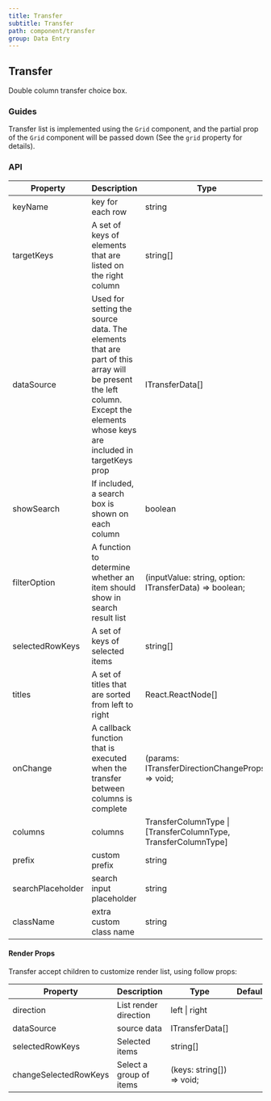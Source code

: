 ```yaml
---
title: Transfer
subtitle: Transfer
path: component/transfer
group: Data Entry
---
```


## Transfer

Double column transfer choice box.

### Guides

Transfer list is implemented using the `Grid` component, and the partial prop of the `Grid` component will be passed down (See the `grid` property for details).

### API

| Property          | Description                                                                                                                                                                | Type                                                             | Default                | Alternative |
| ----------------- | -------------------------------------------------------------------------------------------------------------------------------------------------------------------------- | ---------------------------------------------------------------- | ---------------------- | ----------- |
| keyName            | key for each row                                                                                                                                                           | string                                                           |                        |             |
| targetKeys        | A set of keys of elements that are listed on the right column                                                                                                              | string\[\]                                                       | \[\]                   |             |
| dataSource          | Used for setting the source data. The elements that are part of this array will be present the left column. Except the elements whose keys are included in targetKeys prop | ITransferData\[\]                                                |                        |             |
| showSearch        | If included, a search box is shown on each column                                                                                                                          | boolean                                                          | false                  | true        |
| filterOption      | A function to determine whether an item should show in search result list                                                                                                  | \(inputValue: string, option: ITransferData\) => boolean;        |                        |             |
| selectedRowKeys   | A set of keys of selected items                                                                                                                                            | string\[\]                                                       | \[\]                   |             |
| titles            | A set of titles that are sorted from left to right                                                                                                                         | React\.ReactNode\[\]                                             | \['Source', 'Target'\] |             |
| onChange    | A callback function that is executed when the transfer between columns is complete                                                                                         | \(params: ITransferDirectionChangeProps\) => void;               |                        |             |
| columns           | columns                                                                                                                                                                    | TransferColumnType \| \[TransferColumnType, TransferColumnType\] |                        |             |
| prefix            | custom prefix                                                                                                                                                              | string                                                           | zent                   |             |
| searchPlaceholder | search input placeholder                                                                                                                                                   | string                                                           | Please Enter           |             |
| className         | extra custom class name                                                                                                                                                    | string                                                           | ''                     |             |

#### Render Props

Transfer accept children to customize render list, using follow props:

| Property              | Description             | Type                      | Default | Alternative |
| --------------------- | ----------------------- | ------------------------- | ------- | ----------- |
| direction             | List render direction   | left \| right             |         |             |  |
| dataSource              | source data             | ITransferData\[\]         |         |             |
| selectedRowKeys       | Selected items          | string\[\]                |         |             |
| changeSelectedRowKeys | Select a group of items | (keys: string[]) => void; |         |             |

